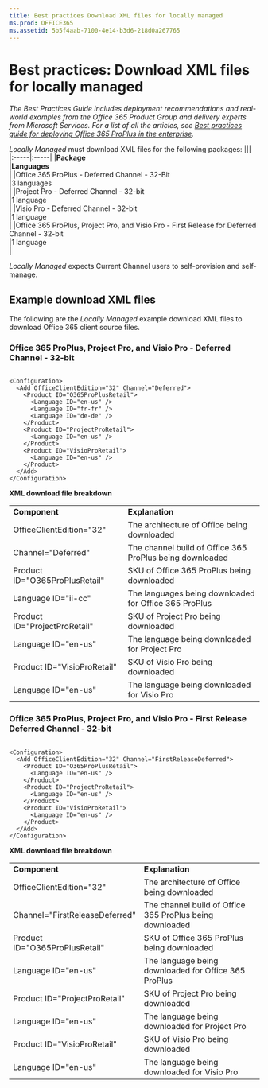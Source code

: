 ```yaml
---
title: Best practices Download XML files for locally managed
ms.prod: OFFICE365
ms.assetid: 5b5f4aab-7100-4e14-b3d6-218d0a267765
---
```



# Best practices: Download XML files for locally managed

 *The Best Practices Guide includes deployment recommendations and real-world examples from the Office 365 Product Group and delivery experts from Microsoft Services. For a list of all the articles, see  [Best practices guide for deploying Office 365 ProPlus in the enterprise](best-practices-guide-for-deploying-office-365-proplus-in-the-enterprise.md).* 
  
    
    

 *Locally Managed*  must download XML files for the following packages:
|||
|:-----|:-----|
|**Package** <br/> |**Languages** <br/> |
|Office 365 ProPlus - Deferred Channel - 32-Bit  <br/> |3 languages  <br/> |
|Project Pro - Deferred Channel - 32-bit  <br/> |1 language  <br/> |
|Visio Pro - Deferred Channel - 32-bit  <br/> |1 language  <br/> |
|Office 365 ProPlus, Project Pro, and Visio Pro - First Release for Deferred Channel - 32-bit  <br/> |1 language  <br/> |
   
 *Locally Managed*  expects Current Channel users to self-provision and self-manage.
## Example download XML files

The following are the  *Locally Managed*  example download XML files to download Office 365 client source files.
  
    
    

### Office 365 ProPlus, Project Pro, and Visio Pro - Deferred Channel - 32-bit


```

<Configuration>
  <Add OfficeClientEdition="32" Channel="Deferred">
    <Product ID="O365ProPlusRetail">
      <Language ID="en-us" />
      <Language ID="fr-fr" />
      <Language ID="de-de" />
    </Product>
    <Product ID="ProjectProRetail">
      <Language ID="en-us" />
    </Product>
    <Product ID="VisioProRetail">
      <Language ID="en-us" />
    </Product>
  </Add>
</Configuration> 
```

 **XML download file breakdown**
  
    
    

|||
|:-----|:-----|
|**Component** <br/> |**Explanation** <br/> |
|OfficeClientEdition="32"  <br/> |The architecture of Office being downloaded  <br/> |
|Channel="Deferred"  <br/> |The channel build of Office 365 ProPlus being downloaded  <br/> |
|Product ID="O365ProPlusRetail"  <br/> |SKU of Office 365 ProPlus being downloaded  <br/> |
|Language ID="ii-cc"  <br/> |The languages being downloaded for Office 365 ProPlus  <br/> |
|Product ID="ProjectProRetail"  <br/> |SKU of Project Pro being downloaded  <br/> |
|Language ID="en-us"  <br/> |The language being downloaded for Project Pro  <br/> |
|Product ID="VisioProRetail"  <br/> |SKU of Visio Pro being downloaded  <br/> |
|Language ID="en-us"  <br/> |The language being downloaded for Visio Pro  <br/> |
   

### Office 365 ProPlus, Project Pro, and Visio Pro - First Release Deferred Channel - 32-bit


```

<Configuration>
  <Add OfficeClientEdition="32" Channel="FirstReleaseDeferred">
    <Product ID="O365ProPlusRetail">
      <Language ID="en-us" />
    </Product>
    <Product ID="ProjectProRetail">
      <Language ID="en-us" />
    </Product>
    <Product ID="VisioProRetail">
      <Language ID="en-us" />
    </Product>
  </Add>
</Configuration> 
```

 **XML download file breakdown**
  
    
    

|||
|:-----|:-----|
|**Component** <br/> |**Explanation** <br/> |
|OfficeClientEdition="32"  <br/> |The architecture of Office being downloaded  <br/> |
|Channel="FirstReleaseDeferred"  <br/> |The channel build of Office 365 ProPlus being downloaded  <br/> |
|Product ID="O365ProPlusRetail"  <br/> |SKU of Office 365 ProPlus being downloaded  <br/> |
|Language ID="en-us"  <br/> |The language being downloaded for Office 365 ProPlus  <br/> |
|Product ID="ProjectProRetail"  <br/> |SKU of Project Pro being downloaded  <br/> |
|Language ID="en-us"  <br/> |The language being downloaded for Project Pro  <br/> |
|Product ID="VisioProRetail"  <br/> |SKU of Visio Pro being downloaded  <br/> |
|Language ID="en-us"  <br/> |The language being downloaded for Visio Pro  <br/> |
   

